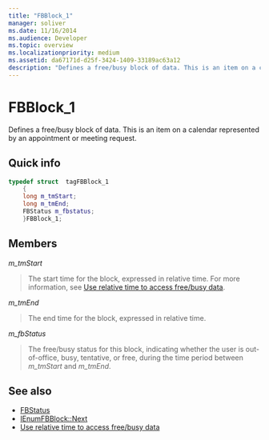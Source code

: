 ```yaml
---
title: "FBBlock_1"
manager: soliver
ms.date: 11/16/2014
ms.audience: Developer
ms.topic: overview
ms.localizationpriority: medium
ms.assetid: da67171d-d25f-3424-1409-33189ac63a12
description: "Defines a free/busy block of data. This is an item on a calendar represented by an appointment or meeting request."
---
```


# FBBlock_1

Defines a free/busy block of data. This is an item on a calendar represented by an appointment or meeting request.
  
## Quick info

```cpp
typedef struct  tagFBBlock_1 
    { 
    long m_tmStart; 
    long m_tmEnd; 
    FBStatus m_fbstatus; 
    }FBBlock_1; 

```

## Members

_m_tmStart_
  
> The start time for the block, expressed in relative time. For more information, see [Use relative time to access free/busy data](how-to-use-relative-time-to-access-free-busy-data.md).

_m_tmEnd_
  
> The end time for the block, expressed in relative time.

_m_fbStatus_
  
> The free/busy status for this block, indicating whether the user is out-of-office, busy, tentative, or free, during the time period between _m_tmStart_ and _m_tmEnd_.

## See also

- [FBStatus](fbstatus.md)
- [IEnumFBBlock::Next](ienumfbblock-next.md)
- [Use relative time to access free/busy data](how-to-use-relative-time-to-access-free-busy-data.md)
